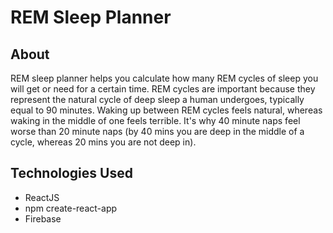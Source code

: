 # REM Sleep Planner #

## About ##
REM sleep planner helps you calculate how many REM cycles of sleep you will get or need for a certain time. REM cycles are important because they represent the natural cycle of deep sleep a human undergoes, typically equal to 90 minutes. Waking up between REM cycles feels natural, whereas waking in the middle of one feels terrible. It's why 40 minute naps feel worse than 20 minute naps (by 40 mins you are deep in the middle of a cycle, whereas 20 mins you are not deep in).

## Technologies Used ##
- ReactJS
- npm create-react-app
- Firebase
